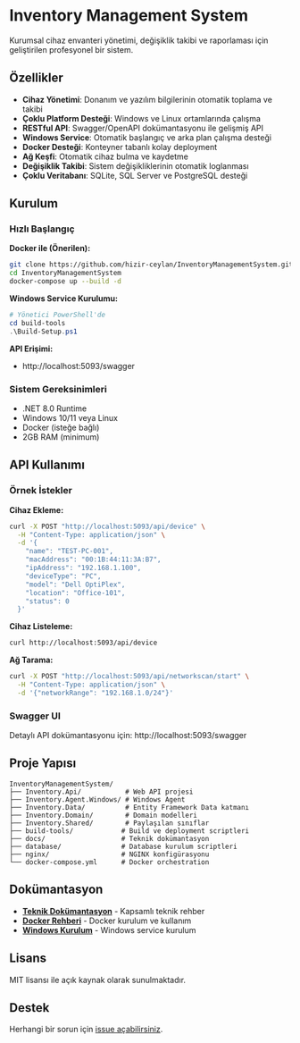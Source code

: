 # Inventory Management System

Kurumsal cihaz envanteri yönetimi, değişiklik takibi ve raporlaması için geliştirilen profesyonel bir sistem.

## Özellikler

- **Cihaz Yönetimi**: Donanım ve yazılım bilgilerinin otomatik toplama ve takibi
- **Çoklu Platform Desteği**: Windows ve Linux ortamlarında çalışma
- **RESTful API**: Swagger/OpenAPI dokümantasyonu ile gelişmiş API
- **Windows Service**: Otomatik başlangıç ve arka plan çalışma desteği
- **Docker Desteği**: Konteyner tabanlı kolay deployment
- **Ağ Keşfi**: Otomatik cihaz bulma ve kaydetme
- **Değişiklik Takibi**: Sistem değişikliklerinin otomatik loglanması
- **Çoklu Veritabanı**: SQLite, SQL Server ve PostgreSQL desteği

## Kurulum

### Hızlı Başlangıç

**Docker ile (Önerilen):**
```bash
git clone https://github.com/hizir-ceylan/InventoryManagementSystem.git
cd InventoryManagementSystem
docker-compose up --build -d
```

**Windows Service Kurulumu:**
```powershell
# Yönetici PowerShell'de
cd build-tools
.\Build-Setup.ps1
```

**API Erişimi:**
- http://localhost:5093/swagger

### Sistem Gereksinimleri
- .NET 8.0 Runtime
- Windows 10/11 veya Linux
- Docker (isteğe bağlı)
- 2GB RAM (minimum)

## API Kullanımı

### Örnek İstekler

**Cihaz Ekleme:**
```bash
curl -X POST "http://localhost:5093/api/device" \
  -H "Content-Type: application/json" \
  -d '{
    "name": "TEST-PC-001",
    "macAddress": "00:1B:44:11:3A:B7",
    "ipAddress": "192.168.1.100",
    "deviceType": "PC",
    "model": "Dell OptiPlex",
    "location": "Office-101",
    "status": 0
  }'
```

**Cihaz Listeleme:**
```bash
curl http://localhost:5093/api/device
```

**Ağ Tarama:**
```bash
curl -X POST "http://localhost:5093/api/networkscan/start" \
  -H "Content-Type: application/json" \
  -d '{"networkRange": "192.168.1.0/24"}'
```

### Swagger UI
Detaylı API dokümantasyonu için: http://localhost:5093/swagger

## Proje Yapısı

```
InventoryManagementSystem/
├── Inventory.Api/           # Web API projesi
├── Inventory.Agent.Windows/ # Windows Agent
├── Inventory.Data/          # Entity Framework Data katmanı
├── Inventory.Domain/        # Domain modelleri
├── Inventory.Shared/        # Paylaşılan sınıflar
├── build-tools/            # Build ve deployment scriptleri
├── docs/                   # Teknik dokümantasyon
├── database/               # Database kurulum scriptleri
├── nginx/                  # NGINX konfigürasyonu
└── docker-compose.yml      # Docker orchestration
```

## Dokümantasyon

- **[Teknik Dokümantasyon](docs/TEKNIK-DOKUMANTASYON.md)** - Kapsamlı teknik rehber
- **[Docker Rehberi](docs/DOCKER-GUIDE.md)** - Docker kurulum ve kullanım
- **[Windows Kurulum](docs/WINDOWS-INSTALLATION-GUIDE.md)** - Windows service kurulum

## Lisans

MIT lisansı ile açık kaynak olarak sunulmaktadır.

## Destek

Herhangi bir sorun için [issue açabilirsiniz](https://github.com/hizir-ceylan/InventoryManagementSystem/issues).